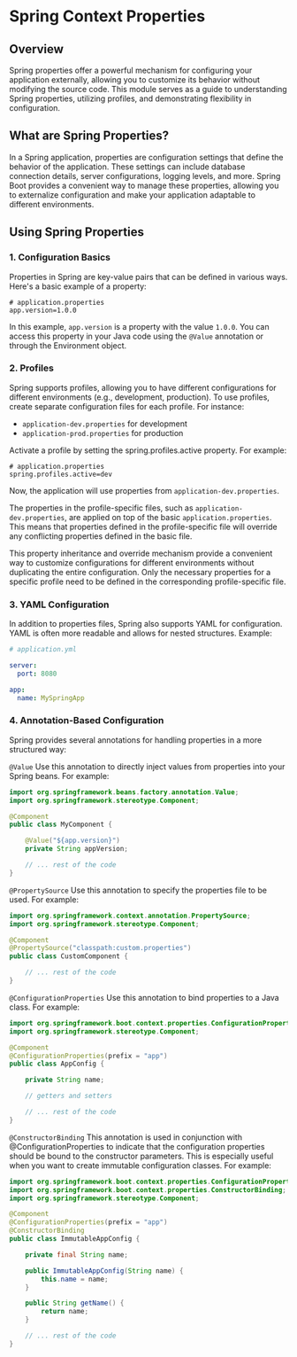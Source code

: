 # Spring Context Properties

## Overview

Spring properties offer a powerful mechanism for configuring your application externally, allowing you to
customize its behavior without modifying the source code. This module serves as a guide to understanding Spring
properties, utilizing profiles, and demonstrating flexibility in configuration.

## What are Spring Properties?

In a Spring application, properties are configuration settings that define the behavior of the application. These
settings can include database connection details, server configurations, logging levels, and more. Spring Boot provides
a convenient way to manage these properties, allowing you to externalize configuration and make your application
adaptable to different environments.

## Using Spring Properties

### 1. Configuration Basics

Properties in Spring are key-value pairs that can be defined in various ways. Here's a basic example of a property:

```properties
# application.properties
app.version=1.0.0
```

In this example, `app.version` is a property with the value `1.0.0`. You can access this property in your Java code
using
the `@Value` annotation or through the Environment object.

### 2. Profiles

Spring supports profiles, allowing you to have different configurations for different environments (e.g., development,
production). To use profiles, create separate configuration files for each profile. For instance:

- `application-dev.properties` for development
- `application-prod.properties` for production

Activate a profile by setting the spring.profiles.active property. For example:

```properties
# application.properties
spring.profiles.active=dev

```

Now, the application will use properties from `application-dev.properties`.

The properties in the profile-specific files, such as `application-dev.properties`, are applied on top of the
basic `application.properties`. This means that properties defined in the profile-specific file will override any
conflicting properties defined in the basic file.

This property inheritance and override mechanism provide a convenient way to customize configurations for different
environments without duplicating the entire configuration. Only the necessary properties for a specific profile need to
be defined in the corresponding profile-specific file.

### 3. YAML Configuration

In addition to properties files, Spring also supports YAML for configuration. YAML is often more readable and allows for
nested structures. Example:

```yaml
# application.yml

server:
  port: 8080

app:
  name: MySpringApp
```

### 4. Annotation-Based Configuration

Spring provides several annotations for handling properties in a more structured way:

`@Value`
Use this annotation to directly inject values from properties into your Spring beans. For example:

```java
import org.springframework.beans.factory.annotation.Value;
import org.springframework.stereotype.Component;

@Component
public class MyComponent {

    @Value("${app.version}")
    private String appVersion;

    // ... rest of the code
}
```

`@PropertySource`
Use this annotation to specify the properties file to be used. For example:

```java
import org.springframework.context.annotation.PropertySource;
import org.springframework.stereotype.Component;

@Component
@PropertySource("classpath:custom.properties")
public class CustomComponent {

    // ... rest of the code
}

```

`@ConfigurationProperties`
Use this annotation to bind properties to a Java class. For example:

```java
import org.springframework.boot.context.properties.ConfigurationProperties;
import org.springframework.stereotype.Component;

@Component
@ConfigurationProperties(prefix = "app")
public class AppConfig {

    private String name;

    // getters and setters

    // ... rest of the code
}
```

`@ConstructorBinding`
This annotation is used in conjunction with @ConfigurationProperties to indicate that the configuration properties
should be bound to the constructor parameters. This is especially useful when you want to create immutable configuration
classes. For example:

```java
import org.springframework.boot.context.properties.ConfigurationProperties;
import org.springframework.boot.context.properties.ConstructorBinding;
import org.springframework.stereotype.Component;

@Component
@ConfigurationProperties(prefix = "app")
@ConstructorBinding
public class ImmutableAppConfig {

    private final String name;

    public ImmutableAppConfig(String name) {
        this.name = name;
    }

    public String getName() {
        return name;
    }

    // ... rest of the code
}
```